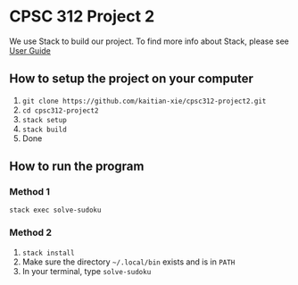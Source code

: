# CPSC 312 Project 2

We use Stack to build our project. To find more info about Stack, please see [User Guide](https://docs.haskellstack.org/en/stable/GUIDE/)

## How to setup the project on your computer

1. `git clone https://github.com/kaitian-xie/cpsc312-project2.git`
1. `cd cpsc312-project2`
1. `stack setup`
1. `stack build`
1. Done

## How to run the program

### Method 1

`stack exec solve-sudoku`

### Method 2

1. `stack install`
1. Make sure the directory `~/.local/bin` exists and is in `PATH`
1. In your terminal, type `solve-sudoku`
